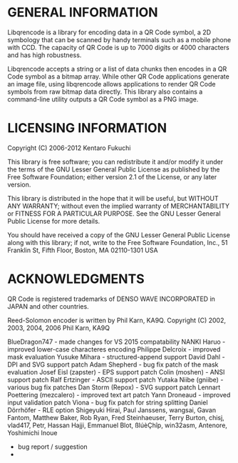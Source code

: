 GENERAL INFORMATION
===================
Libqrencode is a library for encoding data in a QR Code symbol, a 2D symbology
that can be scanned by handy terminals such as a mobile phone with CCD. The
capacity of QR Code is up to 7000 digits or 4000 characters and has high
robustness.

Libqrencode accepts a string or a list of data chunks then encodes in a QR Code
symbol as a bitmap array. While other QR Code applications generate an image
file, using libqrencode allows applications to render QR Code symbols from raw
bitmap data directly. This library also contains a command-line utility outputs
a QR Code symbol as a PNG image.

LICENSING INFORMATION
=====================
Copyright (C) 2006-2012 Kentaro Fukuchi

This library is free software; you can redistribute it and/or modify it under
the terms of the GNU Lesser General Public License as published by the Free
Software Foundation; either version 2.1 of the License, or any later version.

This library is distributed in the hope that it will be useful, but WITHOUT ANY
WARRANTY; without even the implied warranty of MERCHANTABILITY or FITNESS FOR A
PARTICULAR PURPOSE. See the GNU Lesser General Public License for more details.

You should have received a copy of the GNU Lesser General Public License along
with this library; if not, write to the Free Software Foundation, Inc., 51
Franklin St, Fifth Floor, Boston, MA 02110-1301 USA


ACKNOWLEDGMENTS
===============
QR Code is registered trademarks of DENSO WAVE INCORPORATED in JAPAN and other
countries.

Reed-Solomon encoder is written by Phil Karn, KA9Q.
Copyright (C) 2002, 2003, 2004, 2006 Phil Karn, KA9Q

BlueDragon747         - made changes for VS 2015 compatability 
NANKI Haruo           - improved lower-case characteres encoding
Philippe Delcroix     - improved mask evaluation
Yusuke Mihara         - structured-append support
David Dahl            - DPI and SVG support patch
Adam Shepherd         - bug fix patch of the mask evaluation
Josef Eisl (zapster)  - EPS support patch
Colin (moshen)        - ANSI support patch
Ralf Ertzinger        - ASCII support patch
Yutaka Niibe (gniibe) - various bug fix patches
Dan Storm (Repox)     - SVG support patch
Lennart Poettering (mezcalero)
                      - improved text art patch
Yann Droneaud         - improved input validation patch
Viona                 - bug fix patch for string splitting
Daniel Dörrhöfer      - RLE option
Shigeyuki Hirai, Paul Janssens, wangsai, Gavan Fantom, Matthew Baker, Rob Ryan,
Fred Steinhaeuser, Terry Burton, chisj, vlad417, Petr, Hassan Hajji,
Emmanuel Blot, ßlúèÇhîp, win32asm, Antenore, Yoshimichi Inoue
 - bug report / suggestion
 - 
